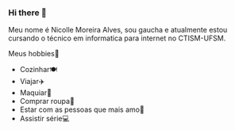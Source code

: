 ### Hi there 👋
Meu nome é Nicolle Moreira Alves, sou gaucha  e atualmente estou cursando o técnico em informatica para internet no CTISM-UFSM.

Meus hobbies🎯

- Cozinhar🍽️
- Viajar✈️
- Maquiar💄
- Comprar roupa👗
- Estar com as pessoas que mais amo💝
- Assistir série💻

